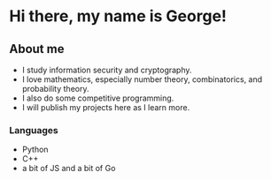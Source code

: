 # Hi there, my name is George!

## About me
* I study information security and cryptography.
* I love mathematics, especially number theory, combinatorics, and probability theory.
* I also do some competitive programming.
* I will publish my projects here as I learn more.

### Languages
* Python
* C++
* a bit of JS and a bit of Go
